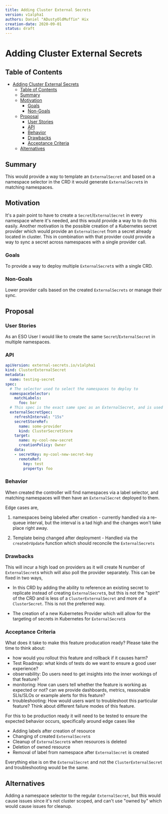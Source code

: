 ```yaml
---
title: Adding Cluster External Secrets
version: v1alpha1
authors: Daniel "ADustyOldMuffin" Hix
creation-date: 2020-09-01
status: draft
---
```

# Adding Cluster External Secrets

## Table of Contents

<!-- toc -->
- [Adding Cluster External Secrets](#adding-cluster-external-secrets)
  - [Table of Contents](#table-of-contents)
  - [Summary](#summary)
  - [Motivation](#motivation)
    - [Goals](#goals)
    - [Non-Goals](#non-goals)
  - [Proposal](#proposal)
    - [User Stories](#user-stories)
    - [API](#api)
    - [Behavior](#behavior)
    - [Drawbacks](#drawbacks)
    - [Acceptance Criteria](#acceptance-criteria)
  - [Alternatives](#alternatives)
<!-- /toc -->


## Summary
This would provide a way to template an `ExternalSecret` and based on a namespace selector in the CRD it would generate `ExternalSecret`s in matching namespaces.

## Motivation
It's a pain point to have to create a `Secret`/`ExternalSecret` in every namespace where it's needed, and this would provide a way to to do this easily. Another motivation is the possible creation of a Kubernetes secret provider which would provide an `ExternalSecret` from a secret already located in cluster. This in combination with that provider could provide a way to sync a secret across namespaces with a single provider call.

### Goals
To provide a way to deploy multiple `ExternalSecret`s with a single CRD.

### Non-Goals
Lower provider calls based on the created `ExternalSecrets` or manage their sync.

## Proposal

### User Stories
As an ESO User I would like to create the same `Secret`/`ExternalSecret` in multiple namespaces.

### API
``` yaml
apiVersion: external-secrets.io/v1alpha1
kind: ClusterExternalSecret
metadata:
  name: testing-secret
spec:
  # The selector used to select the namespaces to deploy to
  namespaceSelector:
    matchLabels:
      foo: bar
  # This spec is the exact same spec as an ExternalSecret, and is used as a template
  externalSecretSpec:
    refreshInterval: "15s"
    secretStoreRef:
      name: some-provider
      kind: ClusterSecretStore
    target:
      name: my-cool-new-secret
      creationPolicy: Owner
    data:
    - secretKey: my-cool-new-secret-key
      remoteRef:
        key: test
        property: foo
```

### Behavior
When created the controller will find namespaces via a label selector, and matching namespaces will then have an `ExternalSecret` deployed to them.

Edge cases are, 

1. namespaces being labeled after creation - currently handled via a re-queue interval, but the interval is a tad high and the changes won't take place right away.

2. Template being changed after deployment - Handled via the `createOrUpdate` function which should reconcile the `ExternalSecrets`

### Drawbacks
This will incur a high load on providers as it will create N number of `ExternalSecret`s which will also poll the provider separately. This can be fixed in two ways,

- In this CRD by adding the ability to reference an existing secret to replicate instead of creating `ExternalSecret`s, but this is not the "spirit" of the CRD and is less of a `ClusterExternalSecret` and more of a `ClusterSecret`. This is not the preferred way.

- The creation of a new Kubernetes Provider which will allow for the targeting of secrets in Kubernetes for `ExternalSecret`s

### Acceptance Criteria
What does it take to make this feature producation ready? Please take the time to think about:
* how would you rollout this feature and rollback if it causes harm?
* Test Roadmap: what kinds of tests do we want to ensure a good user experience?
* observability: Do users need to get insights into the inner workings of that feature?
* monitoring: How can users tell whether the feature is working as expected or not?
              can we provide dashboards, metrics, reasonable SLIs/SLOs
              or example alerts for this feature?
* troubleshooting: How would users want to troubleshoot this particular feature?
                   Think about different failure modes of this feature.

For this to be production ready it will need to be tested to ensure the expected behavior occurs, specifically around edge cases like

- Adding labels after creation of resource
- Changing of created `ExternalSecret`s
- Cleanup of `ExternalSecret`s when resources is deleted
- Deletion of owned resource
- Removal of label from namespace after `ExternalSecret` is created

Everything else is on the `ExternalSecret` and not the `ClusterExternalSecret` and troubleshooting would be the same.

## Alternatives

Adding a namespace selector to the regular `ExternalSecret`, but this would cause issues since it's not cluster scoped, and can't use "owned by" which would cause issues for cleanup.


